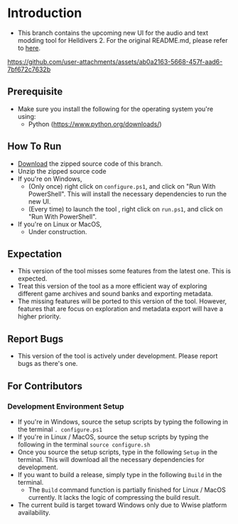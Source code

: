 # Introduction

- This branch contains the upcoming new UI for the audio and text modding tool 
for Helldivers 2. For the original README.md, please refer to [here](https://github.com/RaidingForPants/hd2-audio-modder).

https://github.com/user-attachments/assets/ab0a2163-5668-457f-aad6-7bf672c7632b

## Prerequisite

- Make sure you install the following for the operating system you're using:
    - Python (https://www.python.org/downloads/)

## How To Run

- [Download](https://github.com/Dekr0/hd2-audio-modder/archive/refs/heads/new_ui.zip) 
the zipped source code of this branch.
- Unzip the zipped source code
- If you're on Windows,
    - (Only once) right click on `configure.ps1`, and click on "Run With 
    PowerShell". This will install the necessary dependencies to run the new 
    UI.
    - (Every time) to launch the tool , right click on `run.ps1`, and click on 
    "Run With PowerShell".
- If you're on Linux or MacOS,
    - Under construction.

## Expectation

- This version of the tool misses some features from the latest one. This is expected.
- Treat this version of the tool as a more efficient way of exploring different 
game archives and sound banks and exporting metadata.
- The missing features will be ported to this version of the tool. However, 
features that are focus on exploration and metadata export will have a higher 
priority.

## Report Bugs

- This version of the tool is actively under development. Please report bugs as 
there's one.

## For Contributors

### Development Environment Setup

- If you're in Windows, source the setup scripts by typing the following in the 
terminal `. configure.ps1`
- If you're in Linux / MacOS, source the setup scripts by typing the following 
in the terminal `source configure.sh`
- Once you source the setup scripts, type in the following `Setup` in the terminal.
This will download all the necessary dependencies for development.
- If you want to build a release, simply type in the following `Build` in the 
terminal.
    - The `Build` command function is partially finished for Linux / MacOS 
    currently. It lacks the logic of compressing the build result.
- The current build is target toward Windows only due to Wwise platform availability.
